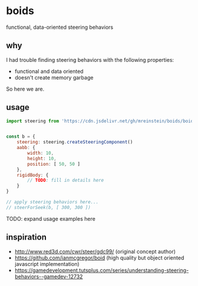 # boids

functional, data-oriented steering behaviors


## why

I had trouble finding steering behaviors with the following properties:

* functional and data oriented
* doesn't create memory garbage

So here we are.


## usage

```javascript
import steering from 'https://cdn.jsdelivr.net/gh/mreinstein/boids/boids.js'


const b = {
    steering: steering.createSteeringComponent()
    aabb: {
        width: 10,
        height: 10,
        position: [ 50, 50 ]
    },
    rigidBody: {
        // TODO: fill in details here
    }
}

// apply steering behaviors here...
// steerForSeek(b, [ 300, 300 ])
```

TODO: expand usage examples here


## inspiration
* http://www.red3d.com/cwr/steer/gdc99/  (original concept author)
* https://github.com/ianmcgregor/boid    (high quality but object oriented javascript implementation)
* https://gamedevelopment.tutsplus.com/series/understanding-steering-behaviors--gamedev-12732
